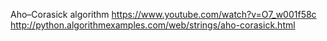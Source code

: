 Aho–Corasick algorithm  https://www.youtube.com/watch?v=O7_w001f58c
http://python.algorithmexamples.com/web/strings/aho-corasick.html

